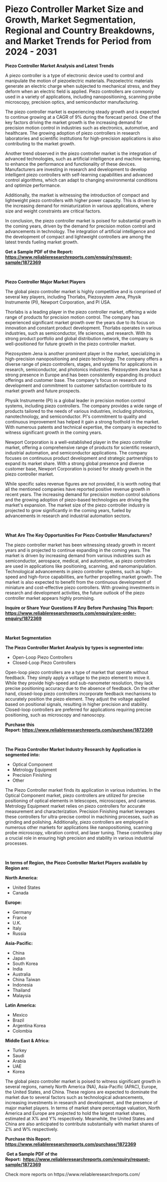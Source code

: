 <p><h1>Piezo Controller Market Size and Growth, Market Segmentation, Regional and Country Breakdowns, and Market Trends for Period from 2024 -  2031</h1></p><p><strong>Piezo Controller Market Analysis and Latest Trends</strong></p>
<p><p>A piezo controller is a type of electronic device used to control and manipulate the motion of piezoelectric materials. Piezoelectric materials generate an electric charge when subjected to mechanical stress, and they deform when an electric field is applied. Piezo controllers are commonly used in a variety of applications, including nanopositioning, scanning probe microscopy, precision optics, and semiconductor manufacturing.</p><p>The piezo controller market is experiencing steady growth and is expected to continue growing at a CAGR of 9% during the forecast period. One of the key factors driving the market growth is the increasing demand for precision motion control in industries such as electronics, automotive, and healthcare. The growing adoption of piezo controllers in research laboratories and scientific institutions for high-precision applications is also contributing to the market growth.</p><p>Another trend observed in the piezo controller market is the integration of advanced technologies, such as artificial intelligence and machine learning, to enhance the performance and functionality of these devices. Manufacturers are investing in research and development to develop intelligent piezo controllers with self-learning capabilities and advanced control algorithms, which can adapt to changing environmental conditions and optimize performance.</p><p>Additionally, the market is witnessing the introduction of compact and lightweight piezo controllers with higher power capacity. This is driven by the increasing demand for miniaturization in various applications, where size and weight constraints are critical factors.</p><p>In conclusion, the piezo controller market is poised for substantial growth in the coming years, driven by the demand for precision motion control and advancements in technology. The integration of artificial intelligence and the development of compact and lightweight controllers are among the latest trends fueling market growth.</p></p>
<p><strong>Get a Sample PDF of the Report:&nbsp; <a href="https://www.reliableresearchreports.com/enquiry/request-sample/1872369">https://www.reliableresearchreports.com/enquiry/request-sample/1872369</a></strong></p>
<p>&nbsp;</p>
<p><strong>Piezo Controller Major Market Players</strong></p>
<p><p>The global piezo controller market is highly competitive and is comprised of several key players, including Thorlabs, Piezosystem Jena, Physik Instrumente (PI), Newport Corporation, and PI USA.</p><p>Thorlabs is a leading player in the piezo controller market, offering a wide range of products for precision motion control. The company has experienced significant market growth over the years due to its focus on innovation and constant product development. Thorlabs operates in various industries, such as semiconductor, life sciences, and research. With its strong product portfolio and global distribution network, the company is well-positioned for future growth in the piezo controller market.</p><p>Piezosystem Jena is another prominent player in the market, specializing in high-precision nanopositioning and piezo technology. The company offers a diverse range of piezo controllers, stages, and systems for applications in research, semiconductor, and photonics industries. Piezosystem Jena has a strong presence in Europe and has been consistently expanding its product offerings and customer base. The company's focus on research and development and commitment to customer satisfaction contribute to its market growth and future prospects.</p><p>Physik Instrumente (PI) is a global leader in precision motion control systems, including piezo controllers. The company provides a wide range of products tailored to the needs of various industries, including photonics, nanotechnology, and semiconductor. PI's commitment to quality and continuous improvement has helped it gain a strong foothold in the market. With numerous patents and technical expertise, the company is expected to witness significant growth in the coming years.</p><p>Newport Corporation is a well-established player in the piezo controller market, offering a comprehensive range of products for scientific research, industrial automation, and semiconductor applications. The company focuses on continuous product development and strategic partnerships to expand its market share. With a strong global presence and diverse customer base, Newport Corporation is poised for steady growth in the piezo controller market.</p><p>While specific sales revenue figures are not provided, it is worth noting that all the mentioned companies have reported positive revenue growth in recent years. The increasing demand for precision motion control solutions and the growing adoption of piezo-based technologies are driving the market's expansion. The market size of the piezo controller industry is projected to grow significantly in the coming years, fueled by advancements in research and industrial automation sectors.</p></p>
<p>&nbsp;</p>
<p><strong>What Are The Key Opportunities For Piezo Controller Manufacturers?</strong></p>
<p><p>The piezo controller market has been witnessing steady growth in recent years and is projected to continue expanding in the coming years. The market is driven by increasing demand from various industries such as semiconductor, aerospace, medical, and automotive, as piezo controllers are used in applications like positioning, scanning, and nanomanipulation. Technological advancements in piezo controller systems, such as high-speed and high-force capabilities, are further propelling market growth. The market is also expected to benefit from the continuous development of miniature and cost-effective piezo controllers. With growing investments in research and development activities, the future outlook of the piezo controller market appears highly promising.</p></p>
<p><strong>Inquire or Share Your Questions If Any Before Purchasing This Report: <a href="https://www.reliableresearchreports.com/enquiry/pre-order-enquiry/1872369">https://www.reliableresearchreports.com/enquiry/pre-order-enquiry/1872369</a></strong></p>
<p>&nbsp;</p>
<p><strong>Market Segmentation</strong></p>
<p><strong>The Piezo Controller Market Analysis by types is segmented into:</strong></p>
<p><ul><li>Open-Loop Piezo Controllers</li><li>Closed-Loop Piezo Controllers</li></ul></p>
<p><p>Open-loop piezo controllers are a type of market that operate without feedback. They simply apply a voltage to the piezo element to move it. While they provide high-speed and sub-nanometer resolution, they lack precise positioning accuracy due to the absence of feedback. On the other hand, closed-loop piezo controllers incorporate feedback mechanisms to accurately position the piezo element. They adjust the voltage applied based on positional signals, resulting in higher precision and stability. Closed-loop controllers are preferred for applications requiring precise positioning, such as microscopy and nanoscopy.</p></p>
<p><strong>Purchase this Report:&nbsp;<a href="https://www.reliableresearchreports.com/purchase/1872369">https://www.reliableresearchreports.com/purchase/1872369</a></strong></p>
<p>&nbsp;</p>
<p><strong>The Piezo Controller Market Industry Research by Application is segmented into:</strong></p>
<p><ul><li>Optical Component</li><li>Metrology Equipment</li><li>Precision Finishing</li><li>Other</li></ul></p>
<p><p>The Piezo Controller market finds its application in various industries. In the Optical Component market, piezo controllers are utilized for precise positioning of optical elements in telescopes, microscopes, and cameras. Metrology Equipment market relies on piezo controllers for accurate measurement and characterization. Precision Finishing market leverages these controllers for ultra-precise control in machining processes, such as grinding and polishing. Additionally, piezo controllers are employed in numerous other markets for applications like nanopositioning, scanning probe microscopy, vibration control, and laser tuning. These controllers play a crucial role in ensuring high precision and stability in various industrial processes.</p></p>
<p>&nbsp;</p>
<p><strong>In terms of Region, the Piezo Controller Market Players available by Region are:</strong></p>
<p>
    <p> <strong> North America: </strong>
        <ul>
            <li>United States</li>
            <li>Canada</li>
        </ul>
        </p> 
    <p> <strong> Europe: </strong>
        <ul>
            <li>Germany</li>
            <li>France</li>
            <li>U.K.</li>
            <li>Italy</li>
            <li>Russia</li>
        </ul>
        </p> 
    <p> <strong> Asia-Pacific: </strong>
        <ul>
            <li>China</li>
            <li>Japan</li>
            <li>South Korea</li>
            <li>India</li>
            <li>Australia</li>
            <li>China Taiwan</li>
            <li>Indonesia</li>
            <li>Thailand</li>
            <li>Malaysia</li>
        </ul>
        </p> 
    <p> <strong> Latin America: </strong>
        <ul>
            <li>Mexico</li>
            <li>Brazil</li>
            <li>Argentina Korea</li>
            <li>Colombia</li>
        </ul>
        </p> 
    <p> <strong> Middle East & Africa: </strong>
        <ul>
            <li>Turkey</li>
            <li>Saudi</li>
            <li>Arabia</li>
            <li>UAE</li>
            <li>Korea</li>
        </ul>
    </p>
    </p>
<p><p>The global piezo controller market is poised to witness significant growth in several regions, namely North America (NA), Asia-Pacific (APAC), Europe, the United States, and China. These regions are expected to dominate the market due to several factors such as technological advancements, increasing investments in research and development, and the presence of major market players. In terms of market share percentage valuation, North America and Europe are projected to hold the largest market shares, estimated at X% and Y% respectively. Meanwhile, the United States and China are also anticipated to contribute substantially with market shares of Z% and W% respectively.</p></p>
<p><strong>Purchase this Report: <a href="https://www.reliableresearchreports.com/purchase/1872369">https://www.reliableresearchreports.com/purchase/1872369</a></strong></p>
<p>&nbsp;<strong>Get a Sample PDF of the Report:&nbsp;&nbsp;<a href="https://www.reliableresearchreports.com/enquiry/request-sample/1872369">https://www.reliableresearchreports.com/enquiry/request-sample/1872369</a></strong></p>
<p><strong></strong></p>
<p>Check more reports on https://www.reliableresearchreports.com/</p>